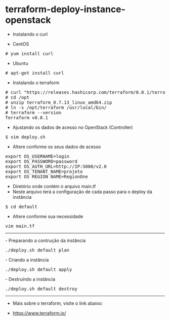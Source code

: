 # terraform-deploy-instance-openstack



- Instalando o curl

* CentOS
<pre>
# yum install curl 
</pre>
* Ubuntu
<pre>
# apt-get install curl
</pre>
- Instalando o terraform
<pre>
# curl "https://releases.hashicorp.com/terraform/0.8.1/terraform_0.8.1_linux_amd64.zip" -o "/opt/terraform_0.8.1_linux_amd64.zip"
# cd /opt
# unzip terraform_0.7.13_linux_amd64.zip
# ln -s /opt/terraform /usr/local/bin/
# terraform --version
Terraform v0.8.1
</pre>

- Ajustando os dados de acesso no OpenStack (Controller)
<pre>
$ vim deploy.sh
</pre>

- Altere conforme os seus dados de acesso 
<pre>
export OS_USERNAME=login
export OS_PASSWORD=password
export OS_AUTH_URL=http://IP:5000/v2.0
export OS_TENANT_NAME=projeto
export OS_REGION_NAME=RegionOne
</pre>
- Diretório onde contém o arquivo main.tf
- Neste arquivo terá a configuração de cada passo para o deploy da instância
<pre>
$ cd default
</pre>
- Altere conforme sua necessidade
<pre>
vim main.tf
</pre>
<hr>
- Preparando a contrução da instância
<pre>
./deploy.sh default plan
</pre>
- Criando a instância
<pre>
./deploy.sh default apply
</pre>
- Destruíndo a instância
<pre>
./deploy.sh default destroy
</pre>
<hr>

- Mais sobre o terraform, visite o link abaixo:
* https://www.terraform.io/

